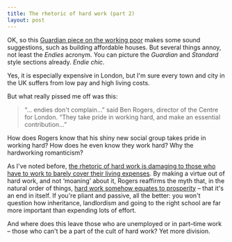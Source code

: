 ```yaml
---
title: The rhetoric of hard work (part 2)
layout: post
---
```


OK, so this <a href="http://www.theguardian.com/uk-news/2014/sep/13/endies-employed-no-disposable-income-struggling-in-london">Guardian piece on the working poor</a> makes some sound suggestions, such as building affordable houses. But several things annoy, not least the <i>Endies</i> acronym. You can picture the <cite>Guardian</cite> and <cite>Standard</cite> style sections already. *Endie chic*.

Yes, it is especially expensive in London, but I'm sure every town and city in the UK suffers from low pay and high living costs.

But what really pissed me off was this:

> &#8220;&hellip; endies don't complain&hellip;&#8221; said Ben Rogers, director of the Centre for London. &#8220;They take pride in working hard, and make an essential contribution&hellip;&#8221;

How does Rogers know that his shiny new social group takes pride in working hard? How does he even know they work hard? Why the hardworking romanticism?

As I've noted before, <a href="/2012/12/the-rhetoric-of-hard-work/">the rhetoric of hard work is damaging to those who have to work to barely cover their living expenses</a>. By making a virtue out of hard work, and not &#8216;moaning&#8217; about it, Rogers reaffirms the myth that, in the natural order of things, <a href="2014/06/the-morality-of-work/">hard work somehow equates to prosperity</a> &#8211; that it's an end in itself. If you're pliant and passive, all the better: you won't question how inheritance, landlordism and going to the right school are far more important than expending lots of effort.

And where does this leave those who are unemployed or in part&#8211;time work &#8211; those who can't be a part of the cult of hard work? Yet more division.